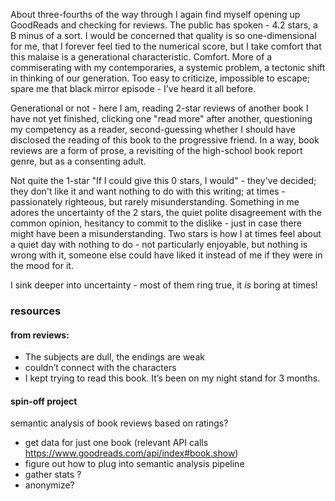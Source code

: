 About three-fourths of the way through I again find myself opening up GoodReads and checking for reviews. The public has spoken - 4.2 stars, a B minus of a sort. I would be concerned that quality is so one-dimensional for me, that I forever feel tied to the numerical score, but I take comfort that this malaise is a generational characteristic. Comfort. More of a commiserating with my contemporaries, a systemic problem, a tectonic shift in thinking of our generation. Too easy to criticize, impossible to escape; spare me that black mirror episode - I've heard it all before. 

Generational or not - here I am, reading 2-star reviews of another book I have not yet finished, clicking one "read more" after another, questioning my competency as a reader, second-guessing whether I should have disclosed the reading of this book to the progressive friend. In a way, book reviews are a form of prose, a revisiting of the high-school book report genre, but as a consenting adult. 

Not quite the 1-star "If I could give this 0 stars, I would" - they've decided; they don't like it and want nothing to do with this writing; at times - passionately righteous, but rarely misunderstanding. Something in me adores the uncertainty of the 2 stars, the quiet polite disagreement with the common opinion, hesitancy to commit to the dislike - just in case there might have been a misunderstanding. Two stars is how I at times feel about a quiet day with nothing to do - not particularly enjoyable, but nothing is wrong with it, someone else could have liked it instead of me if they were in the mood for it. 

I sink deeper into uncertainty - most of them ring true, it *is* boring at times! 
### resources
#### from reviews:
* The subjects are dull, the endings are weak
* couldn’t connect with the characters
* I kept trying to read this book. It’s been on my night stand for 3 months.
#### spin-off project
semantic analysis of book reviews based on ratings?
* get data for just one book (relevant API calls https://www.goodreads.com/api/index#book.show)
* figure out how to plug into semantic analysis pipeline
* gather stats ?
* anonymize?
